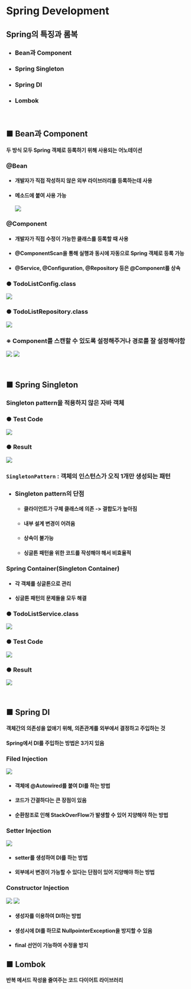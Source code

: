 # Spring Development
## Spring의 특징과 롬복
* ### Bean과 Component
* ### Spring Singleton
* ### Spring DI
* ### Lombok

<br/>

## ■ Bean과 Component
#### 두 방식 모두 Spring 객체로 등록하기 위해 사용되는 어노테이션
### @Bean
* #### 개발자가 직접 작성하지 않은 외부 라이브러리를 등록하는데 사용
* #### 메소드에 붙여 사용 가능
  ![](../Image/Spring_Bean.png)
### @Component
* #### 개발자가 직접 수정이 가능한 클래스를 등록할 때 사용
* #### @ComponentScan을 통해 실행과 동시에 자동으로 Spring 객체로 등록 가능
* #### @Service, @Configuration, @Repository 등은 @Component를 상속
### ● TodoListConfig.class
![](../Image/Spring_Component_Config.png)
### ● TodoListRepository.class
![](../Image/Spring_Component.png)
### ※ Component를 스캔할 수 있도록 설정해주거나 경로를 잘 설정해야함
![](../Image/package_error.png)
![](../Image/package_error_resolve.png)

<br/>

## ■ Spring Singleton
### Singleton pattern을 적용하지 않은 자바 객체
### ● Test Code
![](../Image/object_singleton.png)
### ● Result
![](../Image/object_singleton_result.png)
### `SingletonPattern` : 객체의 인스턴스가 오직 1개만 생성되는 패턴
  * ### Singleton pattern의 단점
    * #### 클라이언트가 구체 클래스에 의존 -> 결합도가 높아짐
    * #### 내부 설계 변경이 어려움
    * #### 상속이 불가능
    * #### 싱글톤 패턴을 위한 코드를 작성해야 해서 비효율적
### Spring Container(Singleton Container)
* #### 각 객체를 싱글톤으로 관리
* #### 싱글톤 패턴의 문제들을 모두 해결
### ● TodoListService.class
![](../Image/spring_container_bean.png)
### ● Test Code
![](../Image/spring_container_bean_test.png)
### ● Result
![](../Image/spring_container_bean_result.png)

<br/>

## ■ Spring DI
#### 객체간의 의존성을 없애기 위해, 의존관계를 외부에서 결정하고 주입하는 것
#### Spring에서 DI를 주입하는 방법은 3가지 있음
### Filed Injection
![](../Image/filed_Injection.png)
* #### 객체에 @Autowired를 붙여 DI를 하는 방법
* #### 코드가 간결하다는 큰 장점이 있음
* #### 순환참조로 인해 StackOverFlow가 발생할 수 있어 지양해야 하는 방법
### Setter Injection
![](../Image/setter_injection.png)
* #### setter를 생성하여 DI를 하는 방법
* #### 외부에서 변경이 가능할 수 있다는 단점이 있어 지양해야 하는 방법
### Constructor Injection
![](../Image/constructor_injection_1.png)
![](../Image/constructor_injection_2.png)
* #### 생성자를 이용하여 DI하는 방법
* #### 생성시에 DI를 하므로 NullpointerException을 방지할 수 있음
* #### final 선언이 가능하여 수정을 방지

## ■ Lombok
#### 반복 메서드 작성을 줄여주는 코드 다이어트 라이브러리
